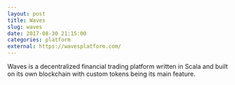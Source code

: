 ```yaml
---
layout: post
title: Waves
slug: waves
date: 2017-08-30 21:15:00
categories: platform
external: https://wavesplatform.com/
---
```

Waves is a decentralized financial trading platform written in Scala and built on its own blockchain with custom tokens being its main feature.
